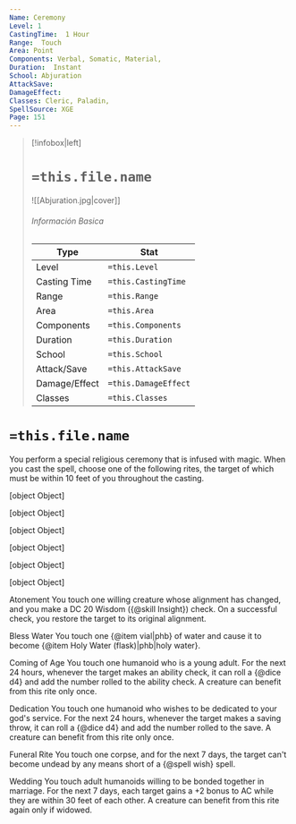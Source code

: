 ```yaml
---
Name: Ceremony
Level: 1
CastingTime:  1 Hour 
Range:  Touch
Area: Point
Components: Verbal, Somatic, Material, 
Duration:  Instant  
School: Abjuration
AttackSave: 
DamageEffect: 
Classes: Cleric, Paladin, 
SpellSource: XGE
Page: 151
---
```


>[!infobox|left]
># `=this.file.name`
>![[Abjuration.jpg|cover]]
> ###### Información Basica
> Type |  Stat |
> ---|---|
> Level | `=this.Level` |
> Casting Time | `=this.CastingTime` |
> Range | `=this.Range` |
> Area | `=this.Area` |
> Components | `=this.Components` |
> Duration | `=this.Duration` |
> School | `=this.School` |
> Attack/Save | `=this.AttackSave` |
> Damage/Effect | `=this.DamageEffect` |
> Classes | `=this.Classes` |

# `=this.file.name`
You perform a special religious ceremony that is infused with magic. When you cast the spell, choose one of the following rites, the target of which must be within 10 feet of you throughout the casting.

[object Object]

[object Object]

[object Object]

[object Object]

[object Object]

[object Object]



 

Atonement
You touch one willing creature whose alignment has changed, and you make a DC 20 Wisdom ({@skill Insight}) check. On a successful check, you restore the target to its original alignment. 

Bless Water
You touch one {@item vial|phb} of water and cause it to become {@item Holy Water (flask)|phb|holy water}. 

Coming of Age
You touch one humanoid who is a young adult. For the next 24 hours, whenever the target makes an ability check, it can roll a {@dice d4} and add the number rolled to the ability check. A creature can benefit from this rite only once. 

Dedication
You touch one humanoid who wishes to be dedicated to your god&#x27;s service. For the next 24 hours, whenever the target makes a saving throw, it can roll a {@dice d4} and add the number rolled to the save. A creature can benefit from this rite only once. 

Funeral Rite
You touch one corpse, and for the next 7 days, the target can&#x27;t become undead by any means short of a {@spell wish} spell. 

Wedding
You touch adult humanoids willing to be bonded together in marriage. For the next 7 days, each target gains a +2 bonus to AC while they are within 30 feet of each other. A creature can benefit from this rite again only if widowed. 


